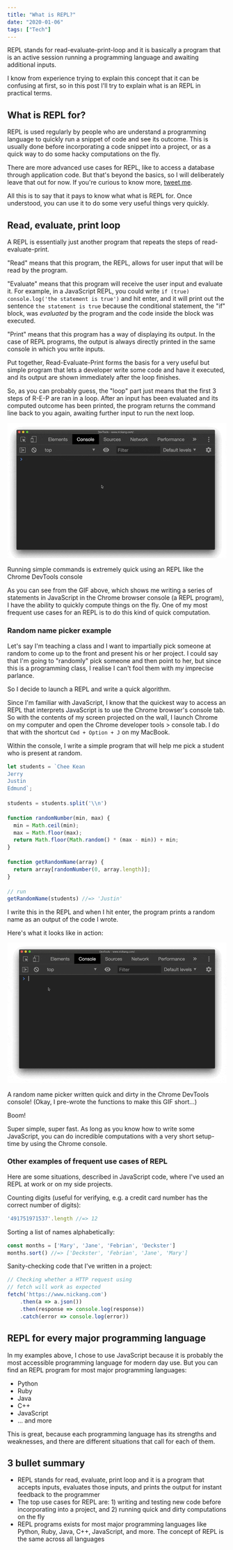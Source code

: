 ```yaml
---
title: "What is REPL?"
date: "2020-01-06"
tags: ["Tech"]
---
```


REPL stands for read-evaluate-print-loop and it is basically a program that is an active session running a programming language and awaiting additional inputs.

I know from experience trying to explain this concept that it can be confusing at first, so in this post I'll try to explain what is an REPL in practical terms.

## What is REPL for?

REPL is used regularly by people who are understand a programming language to quickly run a snippet of code and see its outcome. This is usually done before incorporating a code snippet into a project, or as a quick way to do some hacky computations on the fly.

There are more advanced use cases for REPL, like to access a database through application code. But that's beyond the basics, so I will deliberately leave that out for now. If you're curious to know more, [tweet me](https://twitter.com/nickang).

All this is to say that it pays to know what what is REPL for. Once understood, you can use it to do some very useful things very quickly.

## Read, evaluate, print loop

A REPL is essentially just another program that repeats the steps of read-evaluate-print.

"Read" means that this program, the REPL, allows for user input that will be read by the program.

"Evaluate" means that this program will receive the user input and evaluate it. For example, in a JavaScript REPL, you could write `if (true) console.log('the statement is true')` and hit enter, and it will print out the sentence `the statement is true` because the conditional statement, the "if" block, was _evaluated_ by the program and the code inside the block was executed.

"Print" means that this program has a way of displaying its output. In the case of REPL programs, the output is always directly printed in the same console in which you write inputs.

Put together, Read-Evaluate-Print forms the basis for a very useful but simple program that lets a developer write some code and have it executed, and its output are shown immediately after the loop finishes.

So, as you can probably guess, the "loop" part just means that the first 3 steps of R-E-P are ran in a loop. After an input has been evaluated and its computed outcome has been printed, the program returns the command line back to you again, awaiting further input to run the next loop.

![you can use REPL directly in the chrome browser's console to run quick computations](images/nick-ang-repl-example-compressed.gif)

Running simple commands is extremely quick using an REPL like the Chrome DevTools console

As you can see from the GIF above, which shows me writing a series of statements in JavaScript in the Chrome browser console (a REPL program), I have the ability to quickly compute things on the fly. One of my most frequent use cases for an REPL is to do this kind of quick computation.

### Random name picker example

Let's say I'm teaching a class and I want to impartially pick someone at random to come up to the front and present his or her project. I could say that I'm going to "randomly" pick someone and then point to her, but since this is a programming class, I realise I can't fool them with my imprecise parlance.

So I decide to launch a REPL and write a quick algorithm.

Since I'm familiar with JavaScript, I know that the quickest way to access an REPL that interprets JavaScript is to use the Chrome browser's console tab. So with the contents of my screen projected on the wall, I launch Chrome on my computer and open the Chrome developer tools > console tab. I do that with the shortcut `Cmd + Option + J` on my MacBook.

Within the console, I write a simple program that will help me pick a student who is present at random.

```js
let students = `Chee Kean
Jerry
Justin
Edmund`;

students = students.split('\\n')

function randomNumber(min, max) {
  min = Math.ceil(min);
  max = Math.floor(max);
  return Math.floor(Math.random() * (max - min)) + min;
}

function getRandomName(array) {
  return array[randomNumber(0, array.length)];
}

// run
getRandomName(students) //=> 'Justin'
```

I write this in the REPL and when I hit enter, the program prints a random name as an output of the code I wrote.

Here's what it looks like in action:

![you can use REPL directly in the chrome browser's console to run computations that involve new functions too](images/nick-ang-repl-example-random-name-picker-compressed.gif)

A random name picker written quick and dirty in the Chrome DevTools console! (Okay, I pre-wrote the functions to make this GIF short...)

Boom!

Super simple, super fast. As long as you know how to write some JavaScript, you can do incredible computations with a very short setup-time by using the Chrome console.

### Other examples of frequent use cases of REPL

Here are some situations, described in JavaScript code, where I've used an REPL at work or on my side projects.

Counting digits (useful for verifying, e.g. a credit card number has the correct number of digits):

```js
'491751971537'.length //=> 12
```

Sorting a list of names alphabetically:

```js
const months = ['Mary', 'Jane', 'Febrian', 'Deckster']
months.sort() //=> ['Deckster', 'Febrian', 'Jane', 'Mary']
```

Sanity-checking code that I've written in a project:

```js
// Checking whether a HTTP request using
// fetch will work as expected
fetch('https://www.nickang.com')
	.then(a => a.json())
	.then(response => console.log(response))
	.catch(error => console.log(error))
```

## REPL for every major programming language

In my examples above, I chose to use JavaScript because it is probably the most accessible programming language for modern day use. But you can find an REPL program for most major programming languages:

- Python
- Ruby
- Java
- C++
- JavaScript
- ... and more

This is great, because each programming language has its strengths and weaknesses, and there are different situations that call for each of them.

## 3 bullet summary

- REPL stands for read, evaluate, print loop and it is a program that accepts inputs, evaluates those inputs, and prints the output for instant feedback to the programmer
- The top use cases for REPL are: 1) writing and testing new code before incorporating into a project, and 2) running quick and dirty computations on the fly
- REPL programs exists for most major programming languages like Python, Ruby, Java, C++, JavaScript, and more. The concept of REPL is the same across all languages
